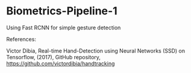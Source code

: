 # Biometrics-Pipeline-1
Using Fast RCNN for simple gesture detection

References:

Victor Dibia, Real-time Hand-Detection using Neural Networks (SSD) on Tensorflow, (2017), GitHub repository, https://github.com/victordibia/handtracking

